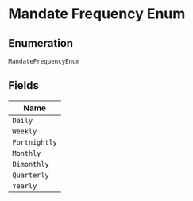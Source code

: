 
# Mandate Frequency Enum

## Enumeration

`MandateFrequencyEnum`

## Fields

| Name |
|  --- |
| `Daily` |
| `Weekly` |
| `Fortnightly` |
| `Monthly` |
| `Bimonthly` |
| `Quarterly` |
| `Yearly` |

